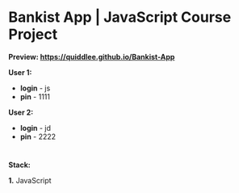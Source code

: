 # Bankist App | JavaScript Course Project

**Preview: https://quiddlee.github.io/Bankist-App**

**User 1:**
- **login** - js
- **pin** - 1111

**User 2:**
- **login** - jd
- **pin** - 2222

#

**Stack:**

**1.** JavaScript
